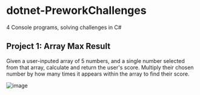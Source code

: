 # dotnet-PreworkChallenges
4 Console programs, solving challenges in C#

## Project 1: Array Max Result
Given a user-inputed array of 5 numbers, and a single number selected from that array, 
calculate and return the user's score.
Multiply their chosen number by how many times it appears within the array to find their score.

![image](https://user-images.githubusercontent.com/31331154/76210883-42c55600-61c2-11ea-9833-1ad97810d2a1.png)
